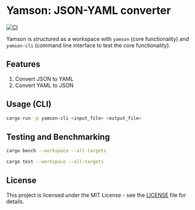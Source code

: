 # Yamson: JSON-YAML converter

[![CI](https://github.com/WebDevCaptain/yamson/actions/workflows/ci.yml/badge.svg?branch=main)](https://github.com/WebDevCaptain/yamson/actions/workflows/ci.yml)

Yamson is structured as a workspace with `yamson` (core functionality) and `yamson-cli` (command line interface to test the core functionality).

## Features

1. Convert JSON to YAML
2. Convert YAML to JSON

## Usage (CLI)

```bash
cargo run -p yamson-cli <input_file> <output_file>
```

## Testing and Benchmarking

```bash
cargo bench --workspace --all-targets
```

```bash
cargo test --workspace --all-targets
```

## License

This project is licensed under the MIT License - see the [LICENSE](LICENSE) file for details.
